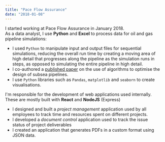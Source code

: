 ```yaml
---
title: "Pace Flow Assurance"
date: "2018-01-08"
---
```


I started working at Pace Flow Assurance in January 2018.  
As a data analyst, I use **Python** and **Excel** to process data for oil and gas pipeline simulations:

- I used `Python` to manipulate input and output files for sequential simulations, reducing the overall run time by creating a moving area of high detail that progresses along the pipeline as the simulation runs in steps, as opposed to simulating the entire pipeline in high detail.
- I co-authored a [published paper](https://www.onepetro.org/conference-paper/BHR-2019-023) on the use of algorithms to optimise the design of subsea pipelines.
- I use `Python` libraries such as `Pandas`, `matplotlib` and `seaborn` to create visualisations.

I'm responsible for the development of web applications used internally. These are mostly built with **React** and **NodeJS** (Express)

- I designed and built a _project management_ application used by all employees to track time and resources spent on different projects.
- I developed a _document control_ application used to track the issue status of project deliverables
- I created an application that generates PDFs in a custom format using JSON data.
